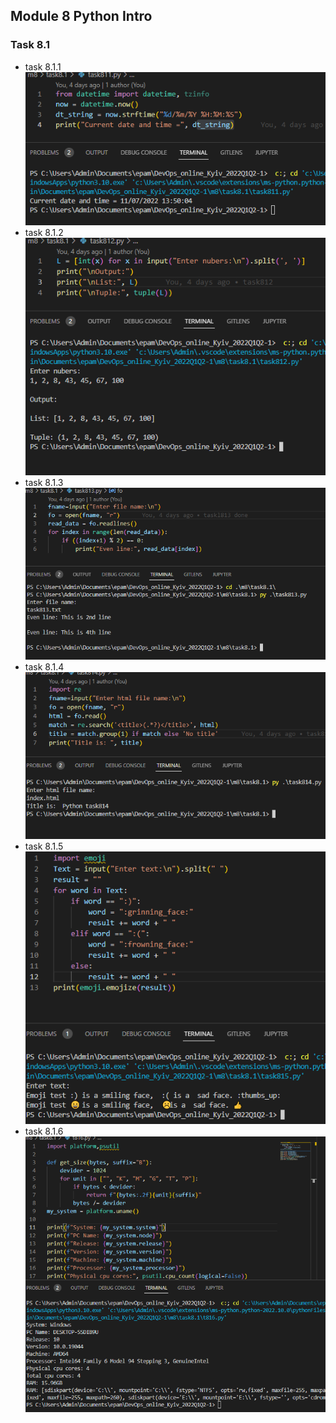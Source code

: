 ## Module 8 Python Intro 
### Task 8.1
 + task 8.1.1
 ![alt task811](images/t811.png)
 + task 8.1.2
 ![alt task812](images/t812.png)
 + task 8.1.3
 ![alt task813](images/t813.png)
 + task 8.1.4
 ![alt task814](images/t814.png)
 + task 8.1.5
 ![alt task815](images/t815.png)
 + task 8.1.6
 ![alt task816](images/t816.png)